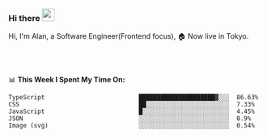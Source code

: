 ### Hi there <img src="https://media.giphy.com/media/hvRJCLFzcasrR4ia7z/giphy.gif" width="25px">

<!-- ![visitors](https://visitor-badge.glitch.me/badge?page_id=dislfyer.dislfyer) -->

Hi, I'm Alan, a Software Engineer(Frontend focus), 🏠 Now live in Tokyo.

<br/>
<br/>

📊 **This Week I Spent My Time On:**


<!--START_SECTION:waka-->

```text
TypeScript                          █████████████████████▓░░░  86.63%
CSS                                 ██░░░░░░░░░░░░░░░░░░░░░░░  7.33%
JavaScript                          █░░░░░░░░░░░░░░░░░░░░░░░░  4.45%
JSON                                ░░░░░░░░░░░░░░░░░░░░░░░░░  0.9%
Image (svg)                         ░░░░░░░░░░░░░░░░░░░░░░░░░  0.54%
```

<!--END_SECTION:waka-->

<!--
**About Me:**
 -->
